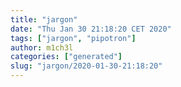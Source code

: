 ```yaml
---
title: "jargon"
date: "Thu Jan 30 21:18:20 CET 2020"
tags: ["jargon", "pipotron"]
author: m1ch3l
categories: ["generated"]
slug: "jargon/2020-01-30-21:18:20"
---
```



